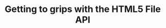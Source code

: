 ---
title: Getting to grips with the HTML5 File API
link: http://speckyboy.com/2012/10/30/getting-to-grips-with-the-html5-file-api
---